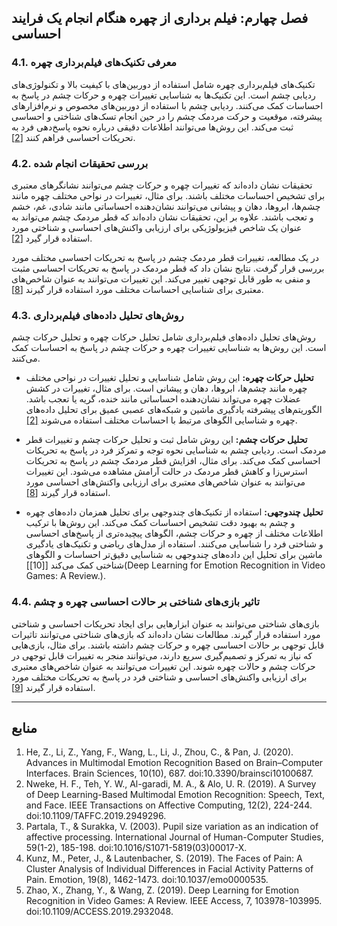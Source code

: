 ## فصل چهارم: فیلم برداری از چهره هنگام انجام یک فرایند احساسی

### 4.1. معرفی تکنیک‌های فیلم‌برداری چهره

تکنیک‌های فیلم‌برداری چهره شامل استفاده از دوربین‌های با کیفیت بالا و تکنولوژی‌های ردیابی چشم است. این تکنیک‌ها به شناسایی تغییرات چهره و حرکات چشم در پاسخ به احساسات کمک می‌کنند. ردیابی چشم با استفاده از دوربین‌های مخصوص و نرم‌افزارهای پیشرفته، موقعیت و حرکت مردمک چشم را در حین انجام تسک‌های شناختی و احساسی ثبت می‌کند. این روش‌ها می‌توانند اطلاعات دقیقی درباره نحوه پاسخ‌دهی فرد به تحریکات احساسی فراهم کنند [[2]](#Heart-brain-connections:-phenotypic-and-genetic-insights-from-40,000-cardiac-and-brain-magnetic-resonance-images).

### 4.2. بررسی تحقیقات انجام شده

تحقیقات نشان داده‌اند که تغییرات چهره و حرکات چشم می‌توانند نشانگرهای معتبری برای تشخیص احساسات مختلف باشند. برای مثال، تغییرات در نواحی مختلف چهره مانند چشم‌ها، ابروها، دهان و پیشانی می‌توانند نشان‌دهنده احساساتی مانند شادی، غم، خشم و تعجب باشند. علاوه بر این، تحقیقات نشان داده‌اند که قطر مردمک چشم می‌تواند به عنوان یک شاخص فیزیولوژیکی برای ارزیابی واکنش‌های احساسی و شناختی مورد استفاده قرار گیرد [[2]](#Heart-brain-connections:-phenotypic-and-genetic-insights-from-40,000-cardiac-and-brain-magnetic-resonance-images).

در یک مطالعه، تغییرات قطر مردمک چشم در پاسخ به تحریکات احساسی مختلف مورد بررسی قرار گرفت. نتایج نشان داد که قطر مردمک در پاسخ به تحریکات احساسی مثبت و منفی به طور قابل توجهی تغییر می‌کند. این تغییرات می‌توانند به عنوان شاخص‌های معتبری برای شناسایی احساسات مختلف مورد استفاده قرار گیرند [[8]](#Pupil-size-variation-as-an-indication-of-affective-processing.-International-Journal-of-Human-Computer-Studies,-59(1-2),-185-198.-doi:10.1016/S1071-5819(03)00017-X.).

### 4.3. روش‌های تحلیل داده‌های فیلم‌برداری

روش‌های تحلیل داده‌های فیلم‌برداری شامل تحلیل حرکات چهره و تحلیل حرکات چشم است. این روش‌ها به شناسایی تغییرات چهره و حرکات چشم در پاسخ به احساسات کمک می‌کنند.

- **تحلیل حرکات چهره:** این روش شامل شناسایی و تحلیل تغییرات در نواحی مختلف چهره مانند چشم‌ها، ابروها، دهان و پیشانی است. برای مثال، تغییرات در کشش عضلات چهره می‌تواند نشان‌دهنده احساساتی مانند خنده، گریه یا تعجب باشد. الگوریتم‌های پیشرفته یادگیری ماشین و شبکه‌های عصبی عمیق برای تحلیل داده‌های چهره و شناسایی الگوهای مرتبط با احساسات مختلف استفاده می‌شوند [[2]](#Heart-brain-connections:-phenotypic-and-genetic-insights-from-40,000-cardiac-and-brain-magnetic-resonance-images).

- **تحلیل حرکات چشم:** این روش شامل ثبت و تحلیل حرکات چشم و تغییرات قطر مردمک است. ردیابی چشم به شناسایی نحوه توجه و تمرکز فرد در پاسخ به تحریکات احساسی کمک می‌کند. برای مثال، افزایش قطر مردمک چشم در پاسخ به تحریکات استرس‌زا و کاهش قطر مردمک در حالت آرامش مشاهده می‌شود. این تغییرات می‌توانند به عنوان شاخص‌های معتبری برای ارزیابی واکنش‌های احساسی مورد استفاده قرار گیرند [[8]](#Pupil-size-variation-as-an-indication-of-affective-processing.-International-Journal-of-Human-Computer-Studies,-59(1-2),-185-198.-doi:10.1016/S1071-5819(03)00017-X.).

- **تحلیل چندوجهی:** استفاده از تکنیک‌های چندوجهی برای تحلیل همزمان داده‌های چهره و چشم به بهبود دقت تشخیص احساسات کمک می‌کند. این روش‌ها با ترکیب اطلاعات مختلف از چهره و حرکات چشم، الگوهای پیچیده‌تری از پاسخ‌های احساسی و شناختی فرد را شناسایی می‌کنند. استفاده از مدل‌های ریاضی و تکنیک‌های یادگیری ماشین برای تحلیل این داده‌های چندوجهی به شناسایی دقیق‌تر احساسات و الگوهای شناختی کمک می‌کند [[10]](Deep Learning for Emotion Recognition in Video Games: A Review.).

### 4.4. تاثیر بازی‌های شناختی بر حالات احساسی چهره و چشم

بازی‌های شناختی می‌توانند به عنوان ابزارهایی برای ایجاد تحریکات احساسی و شناختی مورد استفاده قرار گیرند. مطالعات نشان داده‌اند که بازی‌های شناختی می‌توانند تاثیرات قابل توجهی بر حالات احساسی چهره و حرکات چشم داشته باشند. برای مثال، بازی‌هایی که نیاز به تمرکز و تصمیم‌گیری سریع دارند، می‌توانند منجر به تغییرات قابل توجهی در حرکات چشم و حالات چهره شوند. این تغییرات می‌توانند به عنوان شاخص‌های معتبری برای ارزیابی واکنش‌های احساسی و شناختی فرد در پاسخ به تحریکات مختلف مورد استفاده قرار گیرند [[9]](#The-Faces-of-Pain:-A-Cluster-Analysis-of-Individual-Differences-in-Facial-Activity-Patterns-of-Pain).

---

## منابع

1. He, Z., Li, Z., Yang, F., Wang, L., Li, J., Zhou, C., & Pan, J. (2020). Advances in Multimodal Emotion Recognition Based on Brain–Computer Interfaces. Brain Sciences, 10(10), 687. doi:10.3390/brainsci10100687.
2. Nweke, H. F., Teh, Y. W., Al-garadi, M. A., & Alo, U. R. (2019). A Survey of Deep Learning-Based Multimodal Emotion Recognition: Speech, Text, and Face. IEEE Transactions on Affective Computing, 12(2), 224-244. doi:10.1109/TAFFC.2019.2949296.
3. Partala, T., & Surakka, V. (2003). Pupil size variation as an indication of affective processing. International Journal of Human-Computer Studies, 59(1-2), 185-198. doi:10.1016/S1071-5819(03)00017-X.
4. Kunz, M., Peter, J., & Lautenbacher, S. (2019). The Faces of Pain: A Cluster Analysis of Individual Differences in Facial Activity Patterns of Pain. Emotion, 19(8), 1462-1473. doi:10.1037/emo0000535.
5. Zhao, X., Zhang, Y., & Wang, Z. (2019). Deep Learning for Emotion Recognition in Video Games: A Review. IEEE Access, 7, 103978-103995. doi:10.1109/ACCESS.2019.2932048.